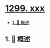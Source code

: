 # [1299. xxx](https://github.com/Tdahuyou/TNotes.leetcode/tree/main/notes/1299.%20xxx)

<!-- region:toc -->

- [1. 📝 概述](#1--概述)

<!-- endregion:toc -->

## 1. 📝 概述
